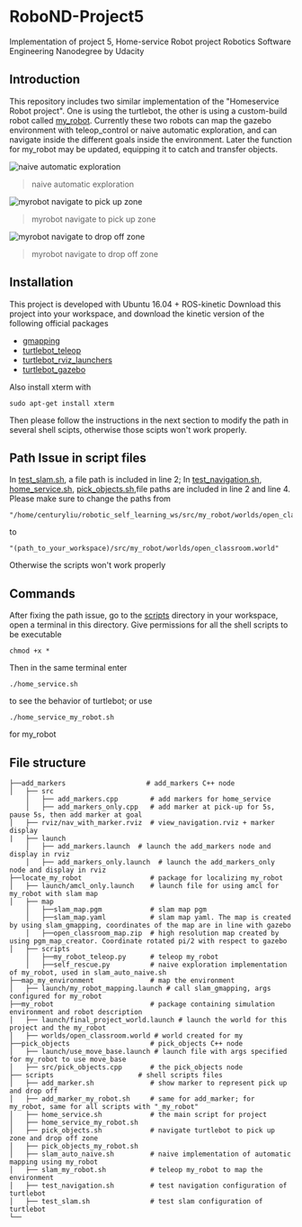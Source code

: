 # RoboND-Project5
Implementation of project 5, Home-service Robot project Robotics Software Engineering Nanodegree by Udacity

## Introduction

This repository includes two similar implementation of the "Homeservice Robot project". One is using the turtlebot, the other is using a custom-build robot called [my_robot](https://github.com/CenturyLiu/RoboND-Project5/blob/main/my_robot/urdf/my_robot.xacro). Currently these two robots can map the gazebo environment with teleop_control or naive automatic exploration, and can navigate inside the different goals inside the environment. Later the function for my_robot may be updated, equipping it to catch and transfer objects.

![naive automatic exploration](https://github.com/CenturyLiu/RoboND-Project5/blob/main/naive_auto_mapping_demo.gif)
> naive automatic exploration

![myrobot navigate to pick up zone](https://github.com/CenturyLiu/RoboND-Project5/blob/main/navigate_to_pick_up.gif)
> myrobot navigate to pick up zone

![myrobot navigate to drop off zone](https://github.com/CenturyLiu/RoboND-Project5/blob/main/navigate_to_goal.gif)

> myrobot navigate to drop off zone

## Installation

This project is developed with Ubuntu 16.04 + ROS-kinetic
Download this project into your workspace, and download the kinetic version of the following official packages

- [gmapping](http://wiki.ros.org/gmapping)
- [turtlebot_teleop](http://wiki.ros.org/turtlebot_teleop)
- [turtlebot_rviz_launchers](http://wiki.ros.org/turtlebot_rviz_launchers)
- [turtlebot_gazebo](http://wiki.ros.org/turtlebot_gazebo)

Also install xterm with

`sudo apt-get install xterm`

Then please follow the instructions in the next section to modify the path in several shell scipts, otherwise those scipts won't work properly.

## Path Issue in script files

In [test_slam.sh](https://github.com/CenturyLiu/RoboND-Project5/blob/main/scripts/test_slam.sh), a file path is included in line 2; In [test_navigation.sh](https://github.com/CenturyLiu/RoboND-Project5/blob/main/scripts/test_navigation.sh), [home_service.sh](https://github.com/CenturyLiu/RoboND-Project5/blob/main/scripts/home_service.sh), [pick_objects.sh](https://github.com/CenturyLiu/RoboND-Project5/blob/main/scripts/pick_objects.sh),file paths are included in line 2 and line 4.
Please make sure to change the paths from 
    
    "/home/centuryliu/robotic_self_learning_ws/src/my_robot/worlds/open_classroom.world"
to

    "(path_to_your_workspace)/src/my_robot/worlds/open_classroom.world"
Otherwise the scripts won't work properly

## Commands

After fixing the path issue, go to the [scripts](https://github.com/CenturyLiu/RoboND-Project5/tree/main/scripts) directory in your workspace, open a terminal in this directory. 
Give permissions for all the shell scripts to be executable

`chmod +x *`

Then in the same terminal enter

`./home_service.sh`

to see the behavior of turtlebot; or use 

`./home_service_my_robot.sh`

for my_robot

## File structure

    ├──add_markers                    # add_markers C++ node
    │   ├── src
        │   ├── add_markers.cpp        # add markers for home_service
        │   ├── add_markers_only.cpp   # add marker at pick-up for 5s, pause 5s, then add marker at goal
    │   ├── rviz/nav_with_marker.rviz  # view_navigation.rviz + marker display
    |   ├── launch
        │   ├── add_markers.launch  # launch the add_markers node and display in rviz
        │   ├── add_markers_only.launch  # launch the add_markers_only node and display in rviz
    ├──locate_my_robot                 # package for localizing my_robot
    │   ├── launch/amcl_only.launch    # launch file for using amcl for my_robot with slam map
    │   ├── map
        │   ├──slam_map.pgm            # slam map pgm
        │   ├──slam_map.yaml           # slam map yaml. The map is created by using slam_gmapping, coordinates of the map are in line with gazebo
        │   ├──open_classroom_map.zip  # high resolution map created by using pgm_map_creator. Coordinate rotated pi/2 with respect to gazebo
    │   ├── scripts
        │   ├──my_robot_teleop.py      # teleop my_robot
        │   ├──self_rescue.py          # naive exploration implementation of my_robot, used in slam_auto_naive.sh
    ├──map_my_environment              # map the environment
    │   ├── launch/my_robot_mapping.launch # call slam_gmapping, args configured for my_robot
    ├──my_robot                        # package containing simulation environment and robot description
    │   ├── launch/final_project_world.launch # launch the world for this project and the my_robot
    │   ├── worlds/open_classroom.world # world created for my
    ├──pick_objects                    # pick_objects C++ node
    │   ├── launch/use_move_base.launch # launch file with args specified for my_robot to use move_base
    │   ├── src/pick_objects.cpp       # the pick_objects node
    ├── scripts                     # shell scripts files
    │   ├── add_marker.sh              # show marker to represent pick up and drop off
    │   ├── add_marker_my_robot.sh     # same for add_marker; for my_robot, same for all scripts with "_my_robot"
    │   ├── home_service.sh            # the main script for project
    │   ├── home_service_my_robot.sh
    │   ├── pick_objects.sh            # navigate turtlebot to pick up zone and drop off zone
    │   ├── pick_objects_my_robot.sh   
    │   ├── slam_auto_naive.sh         # naive implementation of automatic mapping using my_robot
    │   ├── slam_my_robot.sh           # teleop my_robot to map the environment
    │   ├── test_navigation.sh         # test navigation configuration of turtlebot    
    │   ├── test_slam.sh               # test slam configuration of turtlebot
    └──


